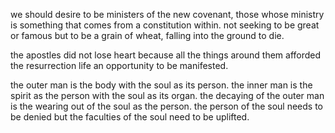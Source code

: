we should desire to be ministers of the new covenant, those whose ministry is something
that comes from a constitution within. not seeking to be great or famous but to be a
grain of wheat, falling into the ground to die.

the apostles did not lose heart because all the things around them afforded the resurrection life an opportunity to be manifested.

the outer man is the body with the soul as its person. the inner man is the spirit as the person with the soul as its organ. the decaying of the outer man is the wearing out of the soul as the person. the person of the soul needs to be denied but the faculties of the soul need to be uplifted.
